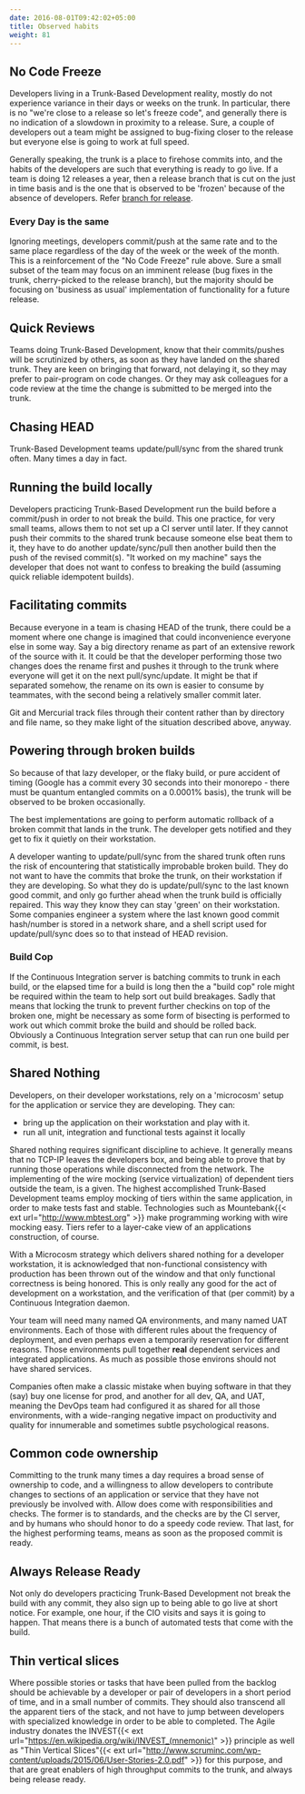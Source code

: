 ```yaml
---
date: 2016-08-01T09:42:02+05:00
title: Observed habits
weight: 81
---
```


## No Code Freeze

Developers living in a Trunk-Based Development reality, mostly do not experience variance in their days or weeks on the 
trunk. In particular, there is no "we're close to a release so let's freeze code", and generally there is no indication 
of a slowdown in proximity to a release.  Sure, a couple of developers out a team might be assigned to bug-fixing closer
to the release but everyone else is going to work at full speed. 

Generally speaking, the trunk is a place to firehose commits into, and the habits of the developers are such that 
everything is ready to go live. If a team is doing 12 releases a year, then a release branch that is cut on the just in time 
basis and is the one that is observed to be 'frozen' because of the absence of developers. Refer [branch for release](/branch-for-release/).

### Every Day is the same

Ignoring meetings, developers commit/push at the same rate and to the same place regardless of the day of the week or 
the week of the month. This is a reinforcement of the "No Code Freeze" rule above. Sure a small subset of the team
may focus on an imminent release (bug fixes in the trunk, cherry-picked to the release branch), but the majority
should be focusing on 'business as usual' implementation of functionality for a future release.

## Quick Reviews

Teams doing Trunk-Based Development, know that their commits/pushes will be scrutinized by others, as soon
as they have landed on the shared trunk. They are keen on bringing that forward, not delaying it, so they may prefer to 
pair-program on code changes. Or they may ask colleagues for a code review at the time the change is submitted to be 
merged into the trunk.

## Chasing HEAD

Trunk-Based Development teams update/pull/sync from the shared trunk often. Many times a day in fact. 

## Running the build locally

Developers practicing Trunk-Based Development run the build before a commit/push in order to not break the build. 
This one practice, for very small teams, allows them to not set up a CI server until later. If they cannot push their 
commits to the shared trunk because someone else beat them to it, they have to do another update/sync/pull then
another build then the push of the revised commit(s). "It worked on my machine" says the developer that does not 
want to confess to breaking the build (assuming quick reliable idempotent builds).

## Facilitating commits

Because everyone in a team is chasing HEAD of the trunk, there could be a moment where one change is imagined that
could inconvenience everyone else in some way. Say a big directory rename as part of an extensive rework of the 
source with it. It could be that the developer performing those two changes does the rename first and pushes it through to 
the trunk where everyone will get it on the next pull/sync/update. It might be that if separated somehow, the rename
on its own is easier to consume by teammates, with the second being a relatively smaller commit later.

Git and Mercurial track files through their content rather than by directory and file name, so they make light of the 
situation described above, anyway.

## Powering through broken builds

So because of that lazy developer, or the flaky build, or pure accident of timing (Google has a commit every 30 
seconds into their monorepo - there must be quantum entangled commits on a 0.0001% basis), the trunk will be observed 
to be broken occasionally. 

The best implementations are going to perform automatic rollback of a broken commit that lands in the trunk. The 
developer gets notified and they get to fix it quietly on their workstation.

A developer wanting to update/pull/sync from the shared trunk often runs the risk of encountering that 
statistically improbable broken build. They do not want to have the commits that broke the trunk, on their workstation
if they are developing. So what they do is update/pull/sync to the last known good commit, and only go further
ahead when the trunk build is officially repaired. This way they know they can stay 'green' on their workstation. Some 
companies engineer a system where the last known good commit hash/number is stored in a network share, and a shell 
script used for update/pull/sync does so to that instead of HEAD revision.

### Build Cop

If the Continuous Integration server is batching commits to trunk in each build, or the elapsed time for a build is 
long then the a "build cop" role might be required within the team to help sort out build breakages. Sadly that 
means that locking the trunk to prevent further checkins on top of the broken one, might be necessary as some form
of bisecting is performed to work out which commit broke the build and should be rolled back. Obviously a Continuous
Integration server setup that can run one build per commit, is best.

## Shared Nothing

Developers, on their developer workstations, rely on a 'microcosm' setup for the application or service 
they are developing. They can:

* bring up the application on their workstation and play with it. 
* run all unit, integration and functional tests against it locally

Shared nothing requires significant discipline to achieve. It generally means that no TCP-IP leaves the developers 
box, and being able to prove that by running those operations while disconnected from the network.  The 
implementing of the wire mocking (service virtualization) of dependent tiers outside the team, is a given. The highest 
accomplished Trunk-Based Development teams employ mocking of tiers within the same application, in order to make 
tests fast and stable. Technologies such as Mountebank{{< ext url="http://www.mbtest.org" >}} make 
programming working with wire mocking easy. Tiers refer to a layer-cake view of an applications construction, of course.

With a Microcosm strategy which delivers shared nothing for a developer workstation, it is acknowledged that 
non-functional consistency with production has been thrown out of the window and that only functional correctness
is being honored.  This is only really any good for the act of development on a workstation, and the verification of 
that (per commit) by a Continuous Integration daemon.  

Your team will need many named QA environments, and many named 
UAT environments. Each of those with different rules about the frequency of deployment, and even perhaps even 
a temporarily reservation for different reasons. Those environments pull together **real** dependent services 
and integrated applications. As much as possible those environs should not have shared services. 

Companies often make a classic mistake when buying software in that they (say) buy one license for prod, and another 
for all dev, QA, and UAT, meaning the DevOps team had configured it as shared for all those environments, with a 
wide-ranging negative impact on productivity and quality for innumerable and sometimes subtle psychological reasons.

## Common code ownership

Committing to the trunk many times a day requires a broad sense of ownership to code, and a willingness to allow 
developers to contribute changes to sections of an application or service that they have not previously be involved 
with. Allow does come with responsibilities and checks. The former is to standards, and the checks are by the CI server, 
and by humans who should honor to do a speedy code review. That last, for the highest performing teams, means as soon
as the proposed commit is ready.

## Always Release Ready

Not only do developers practicing Trunk-Based Development not break the build with any commit, they also sign up to
being able to go live at short notice. For example, one hour, if the CIO visits and says it is going to happen. That
means there is a bunch of automated tests that come with the build.

## Thin vertical slices

Where possible stories or tasks that have been pulled from the backlog should be achievable by a developer or pair of
developers in a short period of time, and in a small number of commits. They should also transcend all the apparent 
tiers of the stack, and not have to jump between developers with specialized knowledge in order to be able to 
completed. The Agile industry donates the INVEST{{< ext url="https://en.wikipedia.org/wiki/INVEST_(mnemonic)" >}} principle 
as well as "Thin Vertical Slices"{{< ext url="http://www.scruminc.com/wp-content/uploads/2015/06/User-Stories-2.0.pdf" >}} 
for this purpose, and that are great enablers of high throughput commits to the trunk, and always being release ready.
